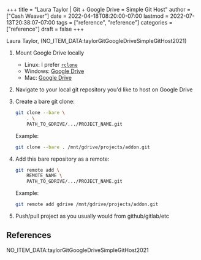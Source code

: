 +++
title = "Laura Taylor | Git + Google Drive = Simple Git Host"
author = ["Cash Weaver"]
date = 2022-04-18T08:20:00-07:00
lastmod = 2022-07-13T20:38:07-07:00
tags = ["reference", "reference"]
categories = ["reference"]
draft = false
+++

Laura Taylor, (NO_ITEM_DATA:taylorGitGoogleDriveSimpleGitHost2021)

1.  Mount Google Drive locally
    -   Linux: I prefer [`rclone`](https://rclone.org/drive/)
    -   Windows: [Google Drive](https://www.google.com/drive/download/)
    -   Mac: [Google Drive](https://www.google.com/drive/download/)

2.  Navigate to your local git repository you'd like to host on Google Drive

3.  Create a bare git clone:

    ```bash
    git clone --bare \
        . \
        PATH_TO_GDRIVE/.../PROJECT_NAME.git
    ```

    Example:

    ```bash
    git clone --bare . /mnt/gdrive/projects/addon.git
    ```

4.  Add this bare repository as a remote:

    ```bash
    git remote add \
        REMOTE_NAME \
        PATH_TO_GDRIVE/.../PROJECT_NAME.git
    ```

    Example:

    ```bash
    git remote add gdrive /mnt/gdrive/projects/addon.git
    ```

5.  Push/pull project as you usually would from github/gitlab/etc

## References

<style>.csl-entry{text-indent: -1.5em; margin-left: 1.5em;}</style><div class="csl-bib-body">
  <div class="csl-entry">NO_ITEM_DATA:taylorGitGoogleDriveSimpleGitHost2021</div>
</div>
